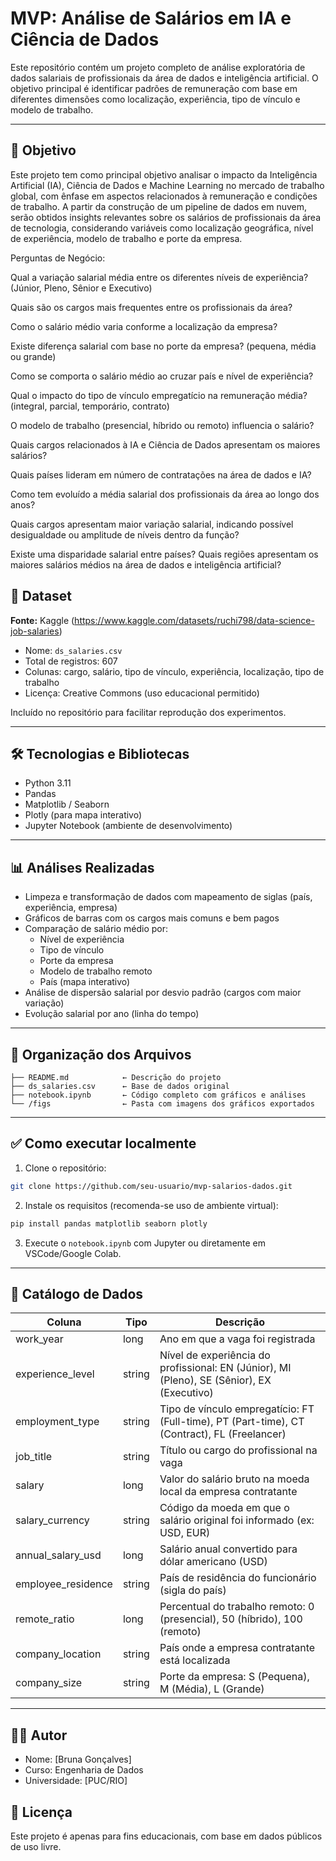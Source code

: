 # MVP: Análise de Salários em IA e Ciência de Dados

Este repositório contém um projeto completo de análise exploratória de dados salariais de profissionais da área de dados e inteligência artificial. O objetivo principal é identificar padrões de remuneração com base em diferentes dimensões como localização, experiência, tipo de vínculo e modelo de trabalho.

---

## 🎯 Objetivo

Este projeto tem como principal objetivo analisar o impacto da Inteligência Artificial (IA), Ciência de Dados e Machine Learning no mercado de trabalho global, com ênfase em aspectos relacionados à remuneração e condições de trabalho. A partir da construção de um pipeline de dados em nuvem, serão obtidos insights relevantes sobre os salários de profissionais da área de tecnologia, considerando variáveis como localização geográfica, nível de experiência, modelo de trabalho e porte da empresa.

Perguntas de Negócio:

Qual a variação salarial média entre os diferentes níveis de experiência? (Júnior, Pleno, Sênior e Executivo)

Quais são os cargos mais frequentes entre os profissionais da área?

Como o salário médio varia conforme a localização da empresa?

Existe diferença salarial com base no porte da empresa? (pequena, média ou grande)

Como se comporta o salário médio ao cruzar país e nível de experiência?

Qual o impacto do tipo de vínculo empregatício na remuneração média? (integral, parcial, temporário, contrato)

O modelo de trabalho (presencial, híbrido ou remoto) influencia o salário?

Quais cargos relacionados à IA e Ciência de Dados apresentam os maiores salários?

Quais países lideram em número de contratações na área de dados e IA?

Como tem evoluído a média salarial dos profissionais da área ao longo dos anos?

Quais cargos apresentam maior variação salarial, indicando possível desigualdade ou amplitude de níveis dentro da função?

Existe uma disparidade salarial entre países? Quais regiões apresentam os maiores salários médios na área de dados e inteligência artificial?


## 📂 Dataset

**Fonte:** Kaggle (https://www.kaggle.com/datasets/ruchi798/data-science-job-salaries)

- Nome: `ds_salaries.csv`
- Total de registros: 607
- Colunas: cargo, salário, tipo de vínculo, experiência, localização, tipo de trabalho
- Licença: Creative Commons (uso educacional permitido)

Incluído no repositório para facilitar reprodução dos experimentos.

---

## 🛠️ Tecnologias e Bibliotecas

- Python 3.11
- Pandas
- Matplotlib / Seaborn
- Plotly (para mapa interativo)
- Jupyter Notebook (ambiente de desenvolvimento)

---

## 📊 Análises Realizadas

- Limpeza e transformação de dados com mapeamento de siglas (país, experiência, empresa)
- Gráficos de barras com os cargos mais comuns e bem pagos
- Comparação de salário médio por:
  - Nível de experiência
  - Tipo de vínculo
  - Porte da empresa
  - Modelo de trabalho remoto
  - País (mapa interativo)
- Análise de dispersão salarial por desvio padrão (cargos com maior variação)
- Evolução salarial por ano (linha do tempo)

---

## 📁 Organização dos Arquivos

```
├── README.md            ← Descrição do projeto
├── ds_salaries.csv      ← Base de dados original
├── notebook.ipynb       ← Código completo com gráficos e análises
└── /figs                ← Pasta com imagens dos gráficos exportados
```

---

## ✅ Como executar localmente

1. Clone o repositório:
```bash
git clone https://github.com/seu-usuario/mvp-salarios-dados.git
```
2. Instale os requisitos (recomenda-se uso de ambiente virtual):
```bash
pip install pandas matplotlib seaborn plotly
```
3. Execute o `notebook.ipynb` com Jupyter ou diretamente em VSCode/Google Colab.

---

## 📝 Catálogo de Dados

| Coluna              | Tipo    | Descrição                                                                 |
|---------------------|---------|---------------------------------------------------------------------------|
| work_year           | long    | Ano em que a vaga foi registrada                                          |
| experience_level    | string  | Nível de experiência do profissional: EN (Júnior), MI (Pleno), SE (Sênior), EX (Executivo) |
| employment_type     | string  | Tipo de vínculo empregatício: FT (Full-time), PT (Part-time), CT (Contract), FL (Freelancer) |
| job_title           | string  | Título ou cargo do profissional na vaga                                  |
| salary              | long    | Valor do salário bruto na moeda local da empresa contratante             |
| salary_currency     | string  | Código da moeda em que o salário original foi informado (ex: USD, EUR)   |
| annual_salary_usd   | long    | Salário anual convertido para dólar americano (USD)                      |
| employee_residence  | string  | País de residência do funcionário (sigla do país)                        |
| remote_ratio        | long    | Percentual do trabalho remoto: 0 (presencial), 50 (híbrido), 100 (remoto)|
| company_location    | string  | País onde a empresa contratante está localizada                          |
| company_size        | string  | Porte da empresa: S (Pequena), M (Média), L (Grande)                     |


---

## 🙋‍♂️ Autor

- Nome: [Bruna Gonçalves]
- Curso: Engenharia de Dados
- Universidade: [PUC/RIO]


## 📌 Licença

Este projeto é apenas para fins educacionais, com base em dados públicos de uso livre.




